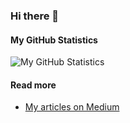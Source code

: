 ### Hi there 👋

#### My GitHub Statistics

![My GitHub Statistics](https://github-readme-stats.vercel.app/api?username=macbre&show_icons=true&count_private=true&hide_title=true)

#### Read more

* [My articles on Medium](https://medium.com/@maciej.brencz)
